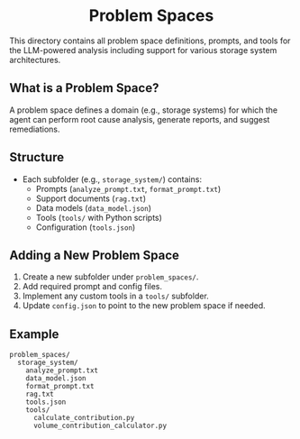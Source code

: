 <h1 align="center">Problem Spaces </h1>

This directory contains all problem space definitions, prompts, and tools for the LLM-powered analysis including support for various storage system architectures.

## What is a Problem Space?

A problem space defines a domain (e.g., storage systems) for which the agent can perform root cause analysis, generate reports, and suggest remediations.

## Structure

- Each subfolder (e.g., `storage_system/`) contains:
  - Prompts (`analyze_prompt.txt`, `format_prompt.txt`)
  - Support documents (`rag.txt`)
  - Data models (`data_model.json`)
  - Tools (`tools/` with Python scripts)
  - Configuration (`tools.json`)

## Adding a New Problem Space

1. Create a new subfolder under `problem_spaces/`.
2. Add required prompt and config files.
3. Implement any custom tools in a `tools/` subfolder.
4. Update `config.json` to point to the new problem space if needed.

## Example

```
problem_spaces/
  storage_system/
    analyze_prompt.txt
    data_model.json
    format_prompt.txt
    rag.txt
    tools.json
    tools/
      calculate_contribution.py
      volume_contribution_calculator.py
``` 